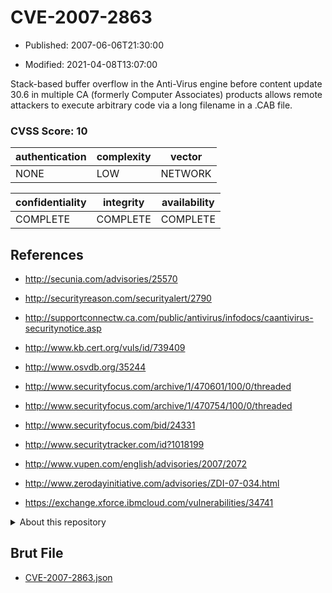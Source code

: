 # CVE-2007-2863

- Published: 2007-06-06T21:30:00

- Modified: 2021-04-08T13:07:00

Stack-based buffer overflow in the Anti-Virus engine before content update 30.6 in multiple CA (formerly Computer Associates) products allows remote attackers to execute arbitrary code via a long filename in a .CAB file.

### CVSS Score: **10**

| authentication | complexity | vector |
| --- | --- | --- |
| NONE | LOW | NETWORK |

| confidentiality | integrity | availability |
| --- | --- | --- |
| COMPLETE | COMPLETE | COMPLETE |

## References

* http://secunia.com/advisories/25570

* http://securityreason.com/securityalert/2790

* http://supportconnectw.ca.com/public/antivirus/infodocs/caantivirus-securitynotice.asp

* http://www.kb.cert.org/vuls/id/739409

* http://www.osvdb.org/35244

* http://www.securityfocus.com/archive/1/470601/100/0/threaded

* http://www.securityfocus.com/archive/1/470754/100/0/threaded

* http://www.securityfocus.com/bid/24331

* http://www.securitytracker.com/id?1018199

* http://www.vupen.com/english/advisories/2007/2072

* http://www.zerodayinitiative.com/advisories/ZDI-07-034.html

* https://exchange.xforce.ibmcloud.com/vulnerabilities/34741

<details>
<summary>About this repository</summary> 

  This repository is part of the project [Live Hack CVE](https://github.com/Live-Hack-CVE). Main website can be found [www.live-hack.org](https://www.live-hack.org) 
  
  Made by [Sn0wAlice](https://github.com/Sn0wAlice) for the people that care about security and need to have a feed of the latest CVEs. Hope you enjoy it, don't forget to star the repo and follow me on [Twitter](https://twitter.com/Sn0wAlice) and [Github](https://github.com/Sn0wAlice). And that is my [personnal website](https://www.alice-snow.me/)

  - [Home Page](https://github.com/Live-Hack-CVE)
  - [Framework](https://github.com/Live-Hack-CVE/cve-framework)
  - [CVE database](https://github.com/Live-Hack-CVE/full_database)
  - [Changelog](https://github.com/Live-Hack-CVE/Changelog)
</details>

## Brut File

* [CVE-2007-2863.json](https://raw.githubusercontent.com/Live-Hack-CVE/full_database/main/cves/2007/CVE-2007-2863.json)


